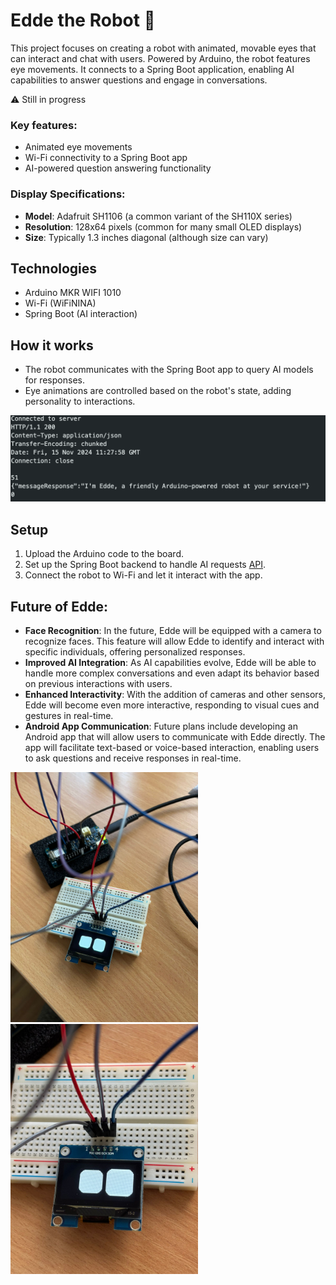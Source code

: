 # Edde the Robot :robot:

This project focuses on creating a robot with animated, movable eyes that can interact and chat with users. Powered by Arduino, the robot features eye movements. It connects to a Spring Boot application, enabling AI capabilities to answer questions and engage in conversations.

:warning: Still in progress

### Key features:
- Animated eye movements
- Wi-Fi connectivity to a Spring Boot app
- AI-powered question answering functionality

### Display Specifications:
- **Model**: Adafruit SH1106 (a common variant of the SH110X series)
- **Resolution**: 128x64 pixels (common for many small OLED displays)
- **Size**: Typically 1.3 inches diagonal (although size can vary)


## Technologies
- Arduino MKR WIFI 1010
- Wi-Fi (WiFiNINA)
- Spring Boot (AI interaction)

## How it works
- The robot communicates with the Spring Boot app to query AI models for responses.
- Eye animations are controlled based on the robot's state, adding personality to interactions.
<img src="https://github.com/tinrupcic5/edde-robot-arduino/blob/main/images/edde%20message.png" alt="Response" width="600"/>

## Setup
1. Upload the Arduino code to the board.
2. Set up the Spring Boot backend to handle AI requests [API](https://github.com/tinrupcic5/edde-rest-api).
3. Connect the robot to Wi-Fi and let it interact with the app.


## Future of Edde:
- **Face Recognition**: In the future, Edde will be equipped with a camera to recognize faces. This feature will allow Edde to identify and interact with specific individuals, offering personalized responses.
- **Improved AI Integration**: As AI capabilities evolve, Edde will be able to handle more complex conversations and even adapt its behavior based on previous interactions with users.
- **Enhanced Interactivity**: With the addition of cameras and other sensors, Edde will become even more interactive, responding to visual cues and gestures in real-time.
- **Android App Communication**: Future plans include developing an Android app that will allow users to communicate with Edde directly. The app will facilitate text-based or voice-based interaction, enabling users to ask questions and receive responses in real-time.

<img src="https://github.com/tinrupcic5/edde-robot-arduino/blob/main/images/edde1.jpeg" alt="Arduino" width="300"/>
<img src="https://github.com/tinrupcic5/edde-robot-arduino/blob/main/images/edde2.jpeg" alt="Edde Eyes" width="300"/>



